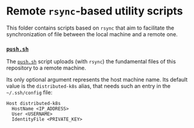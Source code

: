 # Remote `rsync`-based utility scripts

This folder contains scripts based on `rsync` that aim to facilitate the synchronization of file between the local machine and a remote one.

### [`push.sh`](https://github.com/marcomicera/distributed-k8s/blob/master/scripts/remote/push.sh)

The [`push.sh`](https://github.com/marcomicera/distributed-k8s/blob/master/scripts/remote/push.sh) script uploads (with `rsync`) the fundamental files of this repository to a remote machine.

Its only optional argument represents the host machine name.
Its default value is the `distributed-k8s` alias, that needs such an entry in the `~/.ssh/config` file:
```
Host distributed-k8s
  HostName <IP_ADDRESS>
  User <USERNAME>
  IdentityFile <PRIVATE_KEY>
```
